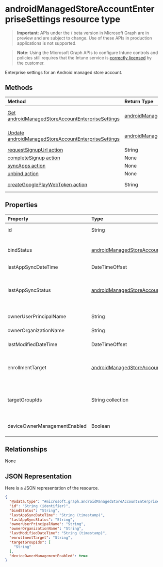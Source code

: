 ﻿# androidManagedStoreAccountEnterpriseSettings resource type

> **Important:** APIs under the / beta version in Microsoft Graph are in preview and are subject to change. Use of these APIs in production applications is not supported.

> **Note:** Using the Microsoft Graph APIs to configure Intune controls and policies still requires that the Intune service is [correctly licensed](https://go.microsoft.com/fwlink/?linkid=839381) by the customer.

Enterprise settings for an Android managed store account.
## Methods
|Method|Return Type|Description|
|:---|:---|:---|
|[Get androidManagedStoreAccountEnterpriseSettings](../api/intune_androidforwork_androidmanagedstoreaccountenterprisesettings_get.md)|[androidManagedStoreAccountEnterpriseSettings](../resources/intune_androidforwork_androidmanagedstoreaccountenterprisesettings.md)|Read properties and relationships of the [androidManagedStoreAccountEnterpriseSettings](../resources/intune_androidforwork_androidmanagedstoreaccountenterprisesettings.md) object.|
|[Update androidManagedStoreAccountEnterpriseSettings](../api/intune_androidforwork_androidmanagedstoreaccountenterprisesettings_update.md)|[androidManagedStoreAccountEnterpriseSettings](../resources/intune_androidforwork_androidmanagedstoreaccountenterprisesettings.md)|Update the properties of a [androidManagedStoreAccountEnterpriseSettings](../resources/intune_androidforwork_androidmanagedstoreaccountenterprisesettings.md) object.|
|[requestSignupUrl action](../api/intune_androidforwork_androidmanagedstoreaccountenterprisesettings_requestsignupurl.md)|String|Not yet documented|
|[completeSignup action](../api/intune_androidforwork_androidmanagedstoreaccountenterprisesettings_completesignup.md)|None|Not yet documented|
|[syncApps action](../api/intune_androidforwork_androidmanagedstoreaccountenterprisesettings_syncapps.md)|None|Not yet documented|
|[unbind action](../api/intune_androidforwork_androidmanagedstoreaccountenterprisesettings_unbind.md)|None|Not yet documented|
|[createGooglePlayWebToken action](../api/intune_androidforwork_androidmanagedstoreaccountenterprisesettings_creategoogleplaywebtoken.md)|String|Generates a web token that is used in an embeddable component.|

## Properties
|Property|Type|Description|
|:---|:---|:---|
|id|String|The Android store account enterprise settings identifier|
|bindStatus|[androidManagedStoreAccountBindStatus](../resources/intune_androidforwork_androidmanagedstoreaccountbindstatus.md)|Bind status of the tenant with the Google EMM API. Possible values are: `notBound`, `bound`, `boundAndValidated`, `unbinding`.|
|lastAppSyncDateTime|DateTimeOffset|Last completion time for app sync|
|lastAppSyncStatus|[androidManagedStoreAccountAppSyncStatus](../resources/intune_androidforwork_androidmanagedstoreaccountappsyncstatus.md)|Last application sync result. Possible values are: `success`, `credentialsNotValid`, `androidForWorkApiError`, `managementServiceError`, `unknownError`, `none`.|
|ownerUserPrincipalName|String|Owner UPN that created the enterprise|
|ownerOrganizationName|String|Organization name used when onboarding Android Enterprise|
|lastModifiedDateTime|DateTimeOffset|Last modification time for Android enterprise settings|
|enrollmentTarget|[androidManagedStoreAccountEnrollmentTarget](../resources/intune_androidforwork_androidmanagedstoreaccountenrollmenttarget.md)|Indicates which users can enroll devices in Android Enterprise device management. Possible values are: `none`, `all`, `targeted`, `targetedAsEnrollmentRestrictions`.|
|targetGroupIds|String collection|Specifies which AAD groups can enroll devices in Android for Work device management if enrollmentTarget is set to 'Targeted'|
|deviceOwnerManagementEnabled|Boolean|Indicates if this account is flighting for Android Device Owner Management with CloudDPC.|

## Relationships
None
## JSON Representation
Here is a JSON representation of the resource.
<!-- {
  "blockType": "resource",
  "keyProperty": "id",
  "@odata.type": "microsoft.graph.androidManagedStoreAccountEnterpriseSettings"
}
-->
``` json
{
  "@odata.type": "#microsoft.graph.androidManagedStoreAccountEnterpriseSettings",
  "id": "String (identifier)",
  "bindStatus": "String",
  "lastAppSyncDateTime": "String (timestamp)",
  "lastAppSyncStatus": "String",
  "ownerUserPrincipalName": "String",
  "ownerOrganizationName": "String",
  "lastModifiedDateTime": "String (timestamp)",
  "enrollmentTarget": "String",
  "targetGroupIds": [
    "String"
  ],
  "deviceOwnerManagementEnabled": true
}
```



